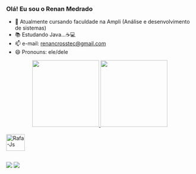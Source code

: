 ### Olá! Eu sou o Renan Medrado

- 🔭 Atualmente cursando faculdade na Ampli (Análise e desenvolvimento de sistemas)
- 📚 Estudando Java...☕💻
- 📫 e-mail: renancrosstec@gmail.com
- 😄 Pronouns: ele/dele
<div align="center">
  <a href="https://github.com/Medradocode">
  <img height="180em" src="https://github-readme-stats.vercel.app/api?username=Medradocode&show_icons=true&theme=ocean_dark&include_all_commits=true&count_private=true"/>
  <img height="180em" src="https://github-readme-stats.vercel.app/api/top-langs/?username=Medradocode&layout=compact&langs_count=7&theme=ocean_dark"/>
</div>

<div style="display: inline_block"><br>
<img align="center" alt="Rafa-Js" height="45" width="50"src="https://cdn.jsdelivr.net/gh/devicons/devicon/icons/java/java-plain-wordmark.svg" />
</div>

##

<div>
<a href="https://www.linkedin.com/in/renan-fernandes-medrado-0680b9179" target="_blank"><img src="https://img.shields.io/badge/-LinkedIn-%230077B5?style=for-the-badge&logo=linkedin&logoColor=white" target="_blank"></a> 
<a href = "mailto:renancrosstec@gmail.com" target="_blank"><img src="https://img.shields.io/badge/-Gmail-%23333?style=for-the-badge&logo=gmail&logoColor=white" target="_blank"></a>
</div>         
          
          
